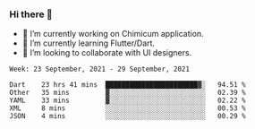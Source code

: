 ### Hi there 👋

<!--
**devcat37/devcat37** is a ✨ _special_ ✨ repository because its `README.md` (this file) appears on your GitHub profile.-->


- 🔭 I’m currently working on Chimicum application.
- 🌱 I’m currently learning Flutter/Dart.
- 👯 I’m looking to collaborate with UI designers.
<!-- - 🤔 I’m looking for help with ... -->

<!--START_SECTION:waka-->
```text
Week: 23 September, 2021 - 29 September, 2021

Dart    23 hrs 41 mins  ███████████████████████▓░   94.51 % 
Other   35 mins         ▓░░░░░░░░░░░░░░░░░░░░░░░░   02.39 % 
YAML    33 mins         ▓░░░░░░░░░░░░░░░░░░░░░░░░   02.22 % 
XML     8 mins          ░░░░░░░░░░░░░░░░░░░░░░░░░   00.53 % 
JSON    4 mins          ░░░░░░░░░░░░░░░░░░░░░░░░░   00.29 % 
```
<!--END_SECTION:waka-->
